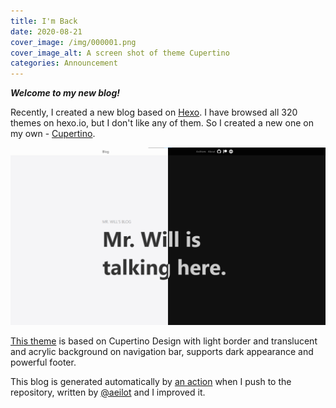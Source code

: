 ```yaml
---
title: I'm Back
date: 2020-08-21
cover_image: /img/000001.png
cover_image_alt: A screen shot of theme Cupertino
categories: Announcement
---
```


**_Welcome to my new blog!_**

<!-- more -->

Recently, I created a new blog based on [Hexo](https://hexo.io/). I have browsed all 320 themes on hexo.io, but I don't like any of them. So I created a new one on my own - [Cupertino](https://github.com/MrWillCom/hexo-theme-cupertino).

![A screen shot of theme Cupertino](/img/000001.png)

[This theme](https://github.com/MrWillCom/hexo-theme-cupertino) is based on Cupertino Design with light border and translucent and acrylic background on navigation bar, supports dark appearance and powerful footer.

This blog is generated automatically by [an action](https://github.com/MrWillCom/MrWillCom.github.io/blob/master/.github/workflows/blog-builder.yml) when I push to the repository, written by [@aeilot](https://github.com/aeilot) and I improved it.

